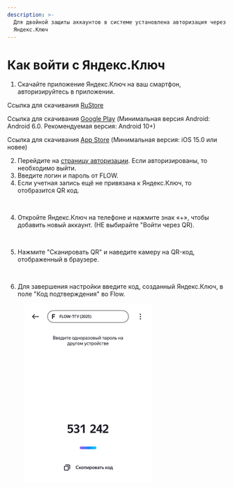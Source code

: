 ```yaml
---
description: >-
  Для двойной защиты аккаунтов в системе установлена авторизация через
  Яндекс.Ключ
---
```


# Как войти с Яндекс.Ключ

1. Скачайте приложение Яндекс.Ключ на ваш смартфон, авторизируйтесь в приложении.

Ссылка для скачивания [RuStore](https://www.rustore.ru/catalog/app/ru.yandex.key)&#x20;

Ссылка для скачивания [Google Play](https://play.google.com/store/apps/details?id=ru.yandex.key) (Минимальная версия Android: Android 6.0. Рекомендуемая версия: Android 10+)

Ссылка для скачивания [App Store](https://apps.apple.com/ru/app/%D1%8F%D0%BD%D0%B4%D0%B5%D0%BA%D1%81-%D0%BA%D0%BB%D1%8E%D1%87-%D0%B2%D0%B0%D1%88%D0%B8-%D0%BF%D0%B0%D1%80%D0%BE%D0%BB%D0%B8/id957324816) (Минимальная версия: iOS 15.0 или новее)

2. Перейдите на [страницу авторизации](https://2025.flow.tgu-dpo.ru/Account/Login1FA). Если авторизированы, то необходимо выйти.
3. Введите логин и пароль от FLOW.
4. Если учетная запись ещё не привязана к Яндекс.Ключ, то отобразится QR код.

<figure><img src="https://files.gitbook.com/v0/b/gitbook-x-prod.appspot.com/o/spaces%2F1zOosC2CTOILDRF1eoGc%2Fuploads%2FaBSUKZHCbj0iZTe7GixK%2Fimage.png?alt=media&#x26;token=633a0e74-632a-4254-9b05-a2ca66f557e0" alt="" width="375"><figcaption></figcaption></figure>

4. Откройте Яндекс.Ключ на телефоне и нажмите знак «+», чтобы добавить новый аккаунт. (НЕ выбирайте "Войти через QR).

<figure><img src="https://files.gitbook.com/v0/b/gitbook-x-prod.appspot.com/o/spaces%2F1zOosC2CTOILDRF1eoGc%2Fuploads%2FmclHTB7X4qzmdrYWumnL%2Fimage.png?alt=media&#x26;token=847c2007-0a3f-43fd-aaad-f48ab65ec61b" alt="" width="375"><figcaption></figcaption></figure>

5. Нажмите "Сканировать QR" и наведите камеру на QR-код, отображенный в браузере.

<figure><img src="https://files.gitbook.com/v0/b/gitbook-x-prod.appspot.com/o/spaces%2F1zOosC2CTOILDRF1eoGc%2Fuploads%2FEc8uRfN2kkKWbewSOsvO%2Fimage.png?alt=media&#x26;token=9b6f3c16-76c3-437e-bd47-1ab4d94a6da3" alt="" width="188"><figcaption></figcaption></figure>

6. Для завершения настройки введите код, созданный Яндекс.Ключ, в поле "Код подтверждения" во Flow.

<figure><img src="../.gitbook/assets/image.png" alt="" width="291"><figcaption></figcaption></figure>
